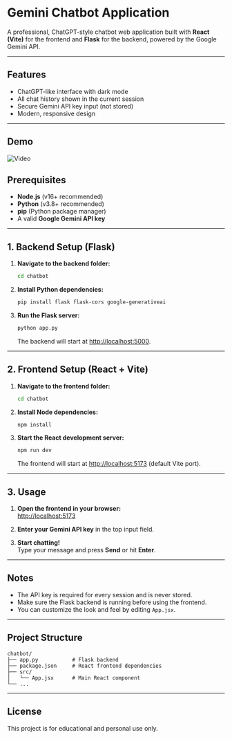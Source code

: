 # Gemini Chatbot Application

A professional, ChatGPT-style chatbot web application built with **React (Vite)** for the frontend and **Flask** for the backend, powered by the Google Gemini API.

---

## Features

- ChatGPT-like interface with dark mode
- All chat history shown in the current session
- Secure Gemini API key input (not stored)
- Modern, responsive design

---
## Demo
![Video](chatbot)

## Prerequisites

- **Node.js** (v16+ recommended)
- **Python** (v3.8+ recommended)
- **pip** (Python package manager)
- A valid **Google Gemini API key**

---

## 1. Backend Setup (Flask)

1. **Navigate to the backend folder:**
   ```sh
   cd chatbot
   ```

2. **Install Python dependencies:**
   ```sh
   pip install flask flask-cors google-generativeai
   ```

3. **Run the Flask server:**
   ```sh
   python app.py
   ```
   The backend will start at [http://localhost:5000](http://localhost:5000).

---

## 2. Frontend Setup (React + Vite)

1. **Navigate to the frontend folder:**
   ```sh
   cd chatbot
   ```

2. **Install Node dependencies:**
   ```sh
   npm install
   ```

3. **Start the React development server:**
   ```sh
   npm run dev
   ```
   The frontend will start at [http://localhost:5173](http://localhost:5173) (default Vite port).

---

## 3. Usage

1. **Open the frontend in your browser:**  
   [http://localhost:5173](http://localhost:5173)

2. **Enter your Gemini API key** in the top input field.

3. **Start chatting!**  
   Type your message and press **Send** or hit **Enter**.

---

## Notes

- The API key is required for every session and is never stored.
- Make sure the Flask backend is running before using the frontend.
- You can customize the look and feel by editing `App.jsx`.

---

## Project Structure

```
chatbot/
├── app.py           # Flask backend
├── package.json     # React frontend dependencies
├── src/
│   └── App.jsx      # Main React component
└── ...
```

---

## License

This project is for educational and personal use only.
